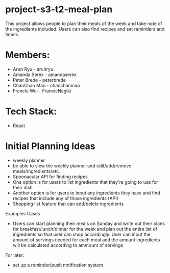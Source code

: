 # project-s3-t2-meal-plan

This project allows people to plan their meals of the week and take note of the ingredients included. Users can also find recipes and set reminders and timers.

# Members:
* Arun Ryu - arunryu
* Amanda Serex - amandaserex
* Peter Brede - peterbrede
* ChanChan Mao - chanchanmao
* Francie Wei - FrancieNagiki

# Tech Stack:
* React

# Initial Planning Ideas
* weekly planner
* be able to view the weekly planner and edit/add/remove meals/ingredients/etc.
* Spoonacular API for finding recipes
* One option is for users to list ingredients that they're going to use for their dish
* Another option is for users to input any ingredients they have and find recipes that include any of those ingredients (API)
* Shopping list feature that can add/delete ingredients

Examples Cases
* Users can start planning their meals on Sunday and write out their plans for breakfast/lunch/dinner for the week and plan out the entire list of ingredients so that user can shop accordingly. User can input the amount of servings needed for each meal and the amount ingredients will be calculated according to ammount of servings

For later:
* set up a reminder/push notification system

